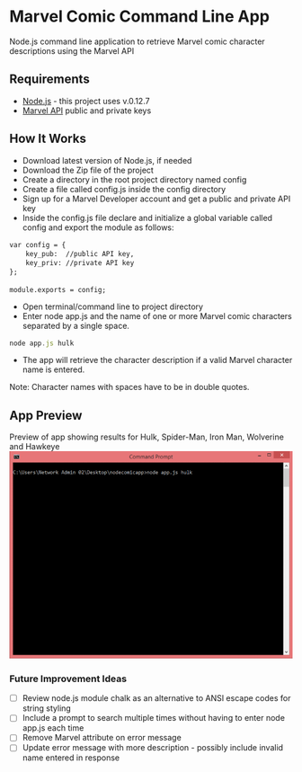 # Marvel Comic Command Line App
Node.js command line application to retrieve Marvel comic character descriptions using the Marvel API 

## Requirements
-	[Node.js](https://nodejs.org/) - this project uses v.0.12.7
-	[Marvel API](http://developer.marvel.com/docs) public and private keys

## How It Works
- Download latest version of Node.js, if needed
- Download the Zip file of the project
- Create a directory in the root project directory named config
- Create a file called config.js inside the config directory
- Sign up for a Marvel Developer account and get a public and private API key
- Inside the config.js file declare and initialize a global variable called config and export the module as follows:
```
var config = {
	key_pub:  //public API key,
	key_priv: //private API key
};

module.exports = config;
```
- Open terminal/command line to project directory
- Enter node app.js and the name of one or more Marvel comic characters separated by a single space. 
```javascript
node app.js hulk
```
- The app will retrieve the character description if a valid Marvel character name is entered.

Note: Character names with spaces have to be in double quotes.

## App Preview
Preview of app showing results for Hulk, Spider-Man, Iron Man, Wolverine and Hawkeye
![App preview showing results for Hulk, Spider-Man, Iron Man, Wolverine and Hawkeye](https://github.com/danie11edotcom/nodecomicapp/blob/master/img/nodeapppreview.gif)

### Future Improvement Ideas
- [ ] Review node.js module chalk as an alternative to ANSI escape codes for string styling
- [ ] Include a prompt to search multiple times without having to enter node app.js each time
- [ ] Remove Marvel attribute on error message
- [ ] Update error message with more description - possibly include invalid name entered in response
